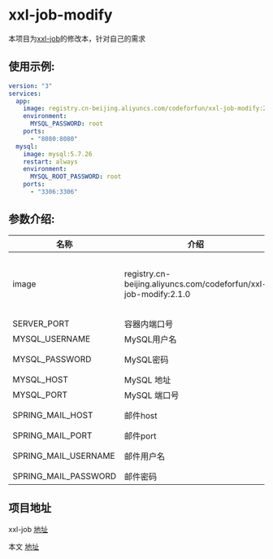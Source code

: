# xxl-job-modify

本项目为[xxl-job](http://www.xuxueli.com/xxl-job/)的修改本，针对自己的需求

## 使用示例:

```yaml
version: "3"
services:
  app:
    image: registry.cn-beijing.aliyuncs.com/codeforfun/xxl-job-modify:2.1.0
    environment:
      MYSQL_PASSWORD: root
    ports:
      - "8080:8080"
  mysql:
    image: mysql:5.7.26
    restart: always
    environment:
      MYSQL_ROOT_PASSWORD: root
    ports:
      - "3306:3306"
```

## 参数介绍:

名称 | 介绍 | 备注
---|---|---
image | registry.cn-beijing.aliyuncs.com/codeforfun/xxl-job-modify:2.1.0 | 最新版本latest，建议使用精确版本防止更新后被覆盖
SERVER_PORT | 容器内端口号 | 默认为8080
MYSQL_USERNAME | MySQL用户名 | 默认为 root
MYSQL_PASSWORD | MySQL密码 | 默认为 root_pwd
MYSQL_HOST | MySQL 地址 | 默认为 mysql
MYSQL_PORT | MySQL 端口号 | 默认为 3306
SPRING_MAIL_HOST | 邮件host | 默认为 smtp.qq.com
SPRING_MAIL_PORT | 邮件port | 默认为 25
SPRING_MAIL_USERNAME | 邮件用户名 | 默认为 xxx@qq.com
SPRING_MAIL_PASSWORD | 邮件密码 | 默认为 xxx

## 项目地址

xxl-job [地址](https://gitee.com/xuxueli0323/xxl-job.git)

本文 [地址](https://github.com/qq253498229/xxl-job-modify.git)
